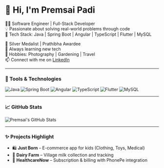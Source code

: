 # 👋 Hi, I'm Premsai Padi

👨‍💻 Software Engineer | Full-Stack Developer  
💡 Passionate about solving real-world problems through code  
🚀 Tech Stack: Java | Spring Boot | Angular | TypeScript | Flutter | MySQL

🏅 Silver Medalist | Prathibha Awardee  
🌱 Always learning new tech  
📸 Hobbies: Photography | Gardening | Travel  
📫 Connect with me on [LinkedIn](https://www.linkedin.com/in/your-link/)  

---

### 🔧 Tools & Technologies

![Java](https://img.shields.io/badge/Java-007396?style=for-the-badge&logo=java)
![Spring Boot](https://img.shields.io/badge/Spring%20Boot-6DB33F?style=for-the-badge&logo=spring-boot)
![Angular](https://img.shields.io/badge/Angular-DD0031?style=for-the-badge&logo=angular)
![TypeScript](https://img.shields.io/badge/TypeScript-3178C6?style=for-the-badge&logo=typescript)
![Flutter](https://img.shields.io/badge/Flutter-02569B?style=for-the-badge&logo=flutter)
![MySQL](https://img.shields.io/badge/MySQL-4479A1?style=for-the-badge&logo=mysql)

---

### 📈 GitHub Stats

![Premsai's GitHub Stats](https://github-readme-stats.vercel.app/api?username=padi-premsai&show_icons=true&theme=radical)

---

### ✨ Projects Highlight

- 🛍️ **Just Born** – E-commerce app for kids (Clothing, Toys, Medical)  
- 🐄 **Dairy Farm** – Village milk collection and tracking  
- 🏥 **HealthcareNow** – Subscription & billing with PhonePe integration  
